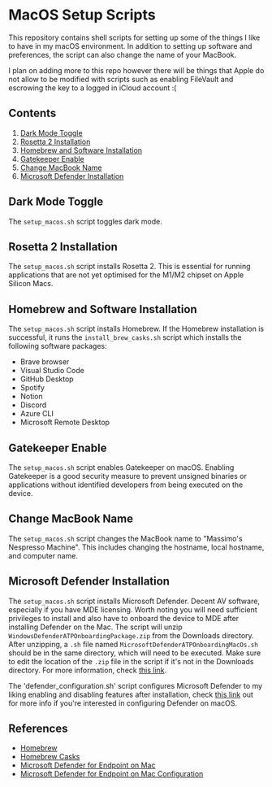 # MacOS Setup Scripts

This repository contains shell scripts for setting up some of the things I like to have in my macOS environment. In addition to setting up software and preferences, the script can also change the name of your MacBook.

I plan on adding more to this repo however there will be things that Apple do not allow to be modified with scripts such as enabling FileVault and escrowing the key to a logged in iCloud account :(

## Contents

1. [Dark Mode Toggle](#dark-mode-toggle)
2. [Rosetta 2 Installation](#rosetta-2-installation)
3. [Homebrew and Software Installation](#homebrew-and-software-installation)
4. [Gatekeeper Enable](#gatekeeper-enable)
5. [Change MacBook Name](#change-macbook-name)
6. [Microsoft Defender Installation](#microsoft-defender-installation)

## Dark Mode Toggle

The `setup_macos.sh` script toggles dark mode. 

## Rosetta 2 Installation

The `setup_macos.sh` script installs Rosetta 2. This is essential for running applications that are not yet optimised for the M1/M2 chipset on Apple Silicon Macs.

## Homebrew and Software Installation

The `setup_macos.sh` script installs Homebrew. If the Homebrew installation is successful, it runs the `install_brew_casks.sh` script which installs the following software packages:

- Brave browser
- Visual Studio Code
- GitHub Desktop
- Spotify
- Notion
- Discord
- Azure CLI
- Microsoft Remote Desktop

## Gatekeeper Enable

The `setup_macos.sh` script enables Gatekeeper on macOS. Enabling Gatekeeper is a good security measure to prevent unsigned binaries or applications without identified developers from being executed on the device.

## Change MacBook Name

The `setup_macos.sh` script changes the MacBook name to "Massimo's Nespresso Machine". This includes changing the hostname, local hostname, and computer name.

## Microsoft Defender Installation

The `setup_macos.sh` script installs Microsoft Defender. Decent AV software, especially if you have MDE licensing. Worth noting you will need sufficient privileges to install and also have to onboard the device to MDE after installing Defender on the Mac. The script will unzip `WindowsDefenderATPOnboardingPackage.zip` from the Downloads directory. After unzipping, a `.sh` file named `MicrosoftDefenderATPOnboardingMacOs.sh` should be in the same directory, which will need to be executed. Make sure to edit the location of the `.zip` file in the script if it's not in the Downloads directory. For more information, check [this link](https://learn.microsoft.com/en-us/microsoft-365/security/defender-endpoint/mac-install-manually?view=o365-worldwide).

The 'defender_configuration.sh' script configures Microsoft Defender to my liking enabling and disabling features after installation, check [this link](https://docs.microsoft.com/en-us/microsoft-365/security/defender-endpoint/mac-configuration?view=o365-worldwide) out for more info if you're interested in configuring Defender on macOS.

## References

- [Homebrew](https://brew.sh/)
- [Homebrew Casks](https://formulae.brew.sh/cask/)
- [Microsoft Defender for Endpoint on Mac](https://docs.microsoft.com/en-us/microsoft-365/security/defender-endpoint/mac-install-manually?view=o365-worldwide)
- [Microsoft Defender for Endpoint on Mac Configuration](https://docs.microsoft.com/en-us/microsoft-365/security/defender-endpoint/mac-configuration?view=o365-worldwide)